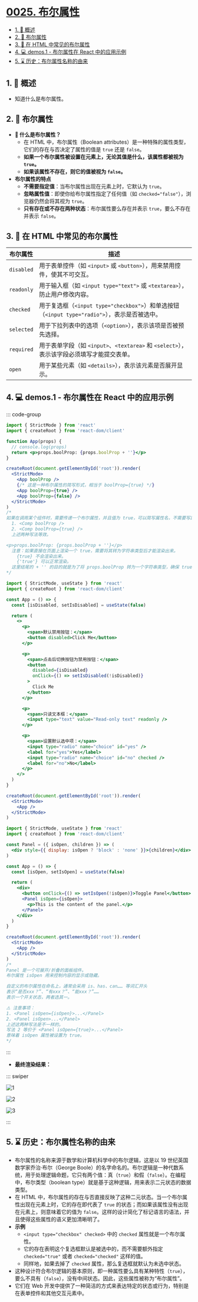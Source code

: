 # [0025. 布尔属性](https://github.com/Tdahuyou/TNotes.react/tree/main/notes/0025.%20%E5%B8%83%E5%B0%94%E5%B1%9E%E6%80%A7)

<!-- region:toc -->

- [1. 📝 概述](#1--概述)
- [2. 📒 布尔属性](#2--布尔属性)
- [3. 📒 在 HTML 中常见的布尔属性](#3--在-html-中常见的布尔属性)
- [4. 💻 demos.1 - 布尔属性在 React 中的应用示例](#4--demos1---布尔属性在-react-中的应用示例)
- [5. ⌛️ 历史：布尔属性名称的由来](#5-️-历史布尔属性名称的由来)

<!-- endregion:toc -->

## 1. 📝 概述

- 知道什么是布尔属性。

## 2. 📒 布尔属性

- **🤔 什么是布尔属性？**
  - 在 HTML 中，布尔属性（Boolean attributes）是一种特殊的属性类型，它们的存在与否决定了属性的值是 `true` 还是 `false`。
  - **如果一个布尔属性被设置在元素上，无论其值是什么，该属性都被视为 `true`。**
  - **如果该属性不存在，则它的值被视为 `false`。**
- **布尔属性的特点**
  - **不需要指定值**：当布尔属性出现在元素上时，它默认为 `true`。
  - **忽略属性值**：即使你给布尔属性指定了任何值（如 `checked="false"`），浏览器仍然会将其视为 `true`。
  - **只有存在或不存在两种状态**：布尔属性要么存在并表示 `true`，要么不存在并表示 `false`。

## 3. 📒 在 HTML 中常见的布尔属性

| 布尔属性 | 描述 |
| --- | --- |
| `disabled` | 用于表单控件（如 `<input>` 或 `<button>`），用来禁用控件，使其不可交互。 |
| `readonly` | 用于输入框（如 `<input type="text">` 或 `<textarea>`），防止用户修改内容。 |
| `checked` | 用于复选框（`<input type="checkbox">`）和单选按钮（`<input type="radio">`），表示是否被选中。 |
| `selected` | 用于下拉列表中的选项（`<option>`），表示该项是否被预先选择。 |
| `required` | 用于表单字段（如 `<input>`、`<textarea>` 和 `<select>`），表示该字段必须填写才能提交表单。 |
| `open` | 用于某些元素（如 `<details>`），表示该元素是否展开显示。 |

## 4. 💻 demos.1 - 布尔属性在 React 中的应用示例

::: code-group

```jsx {11-14} [1️⃣ 简写]
import { StrictMode } from 'react'
import { createRoot } from 'react-dom/client'

function App(props) {
  // console.log(props)
  return <p>props.boolProp: {props.boolProp + ''}</p>
}

createRoot(document.getElementById('root')).render(
  <StrictMode>
    <App boolProp />
    {/* 这是一种布尔属性的简写形式，相当于 boolProp={true} */}
    <App boolProp={true} />
    <App boolProp={false} />
  </StrictMode>
)
/* 
如果在调用某个组件时，需要传递一个布尔属性，并且值为 true，可以简写属性名，不需要写属性值。
  1. <Comp boolProp />
  2. <Comp boolProp={true} />
  上述两种写法等效。

<p>props.boolProp: {props.boolProp + ''}</p>
  注意：如果直接在页面上渲染一个 true，需要将其转为字符串类型后才能渲染出来。
    {true} 不会渲染出来。
    {'true'} 可以正常渲染。
  这里结尾的 + '' 的目的就是为了将 props.boolProp 转为一个字符串类型，确保 true 也能够正常渲染出来。
*/
```

```jsx {11,17,26,33} [2️⃣ 在表单中的使用]
import { StrictMode, useState } from 'react'
import { createRoot } from 'react-dom/client'

const App = () => {
  const [isDisabled, setIsDisabled] = useState(false)

  return (
    <>
      <p>
        <span>默认禁用按钮：</span>
        <button disabled>Click Me</button>
      </p>

      <p>
        <span>点击后切换按钮为禁用按钮：</span>
        <button
          disabled={isDisabled}
          onClick={() => setIsDisabled(!isDisabled)}
        >
          Click Me
        </button>
      </p>

      <p>
        <span>只读文本框：</span>
        <input type="text" value="Read-only text" readonly />
      </p>

      <p>
        <span>设置默认选中项：</span>
        <input type="radio" name="choice" id="yes" />
        <label for="yes">Yes</label>
        <input type="radio" name="choice" id="no" checked />
        <label for="no">No</label>
      </p>
    </>
  )
}

createRoot(document.getElementById('root')).render(
  <StrictMode>
    <App />
  </StrictMode>
)
```

```jsx {14} [3️⃣ 条件渲染]
import { StrictMode, useState } from 'react'
import { createRoot } from 'react-dom/client'

const Panel = ({ isOpen, children }) => (
  <div style={{ display: isOpen ? 'block' : 'none' }}>{children}</div>
)

const App = () => {
  const [isOpen, setIsOpen] = useState(false)

  return (
    <div>
      <button onClick={() => setIsOpen(!isOpen)}>Toggle Panel</button>
      <Panel isOpen={isOpen}>
        <p>This is the content of the panel.</p>
      </Panel>
    </div>
  )
}

createRoot(document.getElementById('root')).render(
  <StrictMode>
    <App />
  </StrictMode>
)
/* 
Panel 是一个可展开/折叠的面板组件。
布尔属性 isOpen 用来控制内容的显示或隐藏。

自定义的布尔属性在命名上，通常会采用 is、has、can…… 等词汇开头
表示“是否xxx？”、“有xxx？”、“能xxx？”……
表示一个开关状态，两者选其一。

⚠️ 注意事项：
1. <Panel isOpen={isOpen}>...</Panel>
2. <Panel isOpen>...</Panel>
上述这两种写法是不一样的。
写法 2 等价于 <Panel isOpen={true}>...</Panel>
意味着 isOpen 属性被设置为 true。
*/
```

:::

- **最终渲染结果：**

::: swiper

![1](https://cdn.jsdelivr.net/gh/Tdahuyou/imgs@main/2025-06-27-21-47-52.png)

![2](https://cdn.jsdelivr.net/gh/Tdahuyou/imgs@main/2025-06-27-21-47-58.png)

![3](assets/1.gif)

:::

## 5. ⌛️ 历史：布尔属性名称的由来

- 布尔属性的名称来源于数学和计算机科学中的布尔逻辑，这是以 19 世纪英国数学家乔治·布尔（George Boole）的名字命名的。布尔逻辑是一种代数系统，用于处理逻辑命题，它只有两个值：真（`true`）和假（`false`）。在编程中，布尔类型（boolean type）就是基于这种逻辑，用来表示二元状态的数据类型。
- 在 HTML 中，布尔属性的存在与否直接反映了这种二元状态。当一个布尔属性出现在元素上时，它的存在即代表了 `true` 的状态；而如果该属性没有出现在元素上，则意味着它的值为 `false`。这样的设计简化了标记语言的语法，并且使得这些属性的语义更加清晰明了。
- **示例**
  - `<input type="checkbox" checked>` 中的 `checked` 属性就是一个布尔属性。
  - 它的存在表明这个复选框默认是被选中的，而不需要额外指定 `checked="true"` 或者 `checked="checked"` 这样的值。
  - 同样地，如果去掉了 `checked` 属性，那么复选框就默认为未选中状态。
- 这种设计符合布尔逻辑的基本原则，即一种属性要么具有某种特性（`true`），要么不具有（`false`），没有中间状态。因此，这些属性被称为“布尔属性”。
- 它们在 Web 开发中提供了一种简洁的方式来表达特定的状态或行为，特别是在表单控件和其他交互元素中。
